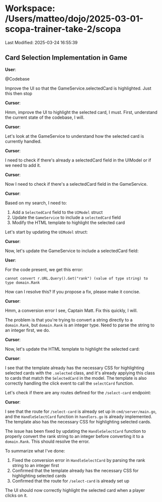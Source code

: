 # Workspace: /Users/matteo/dojo/2025-03-01-scopa-trainer-take-2/scopa

Last Modified: 2025-03-24 16:55:39

## Card Selection Implementation in Game

**User**:

@Codebase 

Improve the UI so that the GameService.selectedCard is highlighted.  Just this then stop


**Cursor**:

Hmm, improve the UI to highlight the selected card, I must. First, understand the current state of the codebase, I will.

**Cursor**:

Let's look at the GameService to understand how the selected card is currently handled.

**Cursor**:

I need to check if there's already a selectedCard field in the UIModel or if we need to add it.

**Cursor**:

Now I need to check if there's a selectedCard field in the GameService.

**Cursor**:

Based on my search, I need to:

1. Add a `SelectedCard` field to the `UIModel` struct
2. Update the `GameService` to include a `selectedCard` field
3. Modify the HTML template to highlight the selected card

Let's start by updating the `UIModel` struct:

**Cursor**:

Now, let's update the GameService to include a selectedCard field:

**User**:

For the code present, we get this error:
```
cannot convert r.URL.Query().Get("rank") (value of type string) to type domain.Rank
```
How can I resolve this? If you propose a fix, please make it concise.

**Cursor**:

Hmm, a conversion error I see, Captain Matt. Fix this quickly, I will.

The problem is that you're trying to convert a string directly to a `domain.Rank`, but `domain.Rank` is an integer type. Need to parse the string to an integer first, we do.

**Cursor**:

Now, let's update the HTML template to highlight the selected card:

**Cursor**:

I see that the template already has the necessary CSS for highlighting selected cards with the `.selected` class, and it's already applying this class to cards that match the `SelectedCard` in the model. The template is also correctly handling the click event to call the `selectCard` function.

Let's check if there are any routes defined for the `/select-card` endpoint:

**Cursor**:

I see that the route for `/select-card` is already set up in `cmd/server/main.go`, and the `HandleSelectCard` function in `handlers.go` is already implemented. The template also has the necessary CSS for highlighting selected cards.

The issue has been fixed by updating the `HandleSelectCard` function to properly convert the rank string to an integer before converting it to a `domain.Rank`. This should resolve the error.

To summarize what I've done:

1. Fixed the conversion error in `HandleSelectCard` by parsing the rank string to an integer first
2. Confirmed that the template already has the necessary CSS for highlighting selected cards
3. Confirmed that the route for `/select-card` is already set up

The UI should now correctly highlight the selected card when a player clicks on it.

